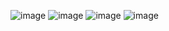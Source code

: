 ![image](https://github.com/user-attachments/assets/d86da1f3-674b-42b7-9409-78a64a3c296d)
![image](https://github.com/user-attachments/assets/7068b482-df43-4e1d-96e6-88f57fc40f3a)
![image](https://github.com/user-attachments/assets/8dbcad31-d5c8-44ea-a051-a52084be0553)
![image](https://github.com/user-attachments/assets/797e7902-aee4-4891-bd09-8b8e6ee2decf)

